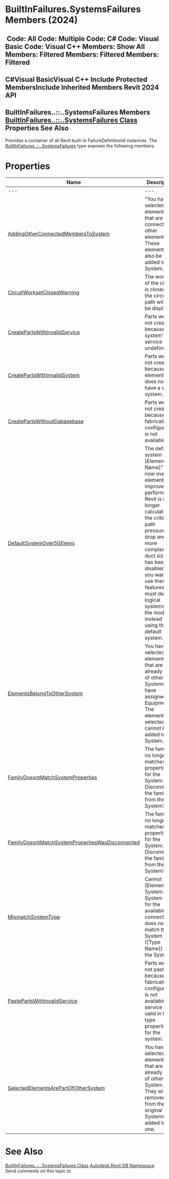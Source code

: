 # BuiltInFailures.SystemsFailures Members (2024)

﻿
 Code: All Code: Multiple Code: C# Code: Visual Basic Code: Visual C++  Members: Show All Members: Filtered Members: Filtered Members: Filtered   
---  
C#Visual BasicVisual C++
Include Protected MembersInclude Inherited Members
Revit 2024 API  
---  
BuiltInFailures..::..SystemsFailures Members  
[BuiltInFailures..::..SystemsFailures Class](b67f74b9-4336-74df-edd9-04f5d08be033.md "BuiltInFailures.SystemsFailures Class") Properties See Also  
---  
Provides a container of all Revit built-in FailureDefinitionId instances.
The [BuiltInFailures..::..SystemsFailures](b67f74b9-4336-74df-edd9-04f5d08be033.md "BuiltInFailures.SystemsFailures Class") type exposes the following members.
# Properties
| Name | Description |
| --- | --- |
| --- | --- | --- |
| [AddingOtherConnectedMembersToSystem](133f856d-40c2-69f3-85c3-09e76d765ce4.md "AddingOtherConnectedMembersToSystem Property") | "You have selected elements that are connected to other elements. These elements will also be added to the System." |
| [CircuitWorksetClosedWarning](76cb7994-3b2c-7165-e55b-f68f7f251466.md "CircuitWorksetClosedWarning Property") | The workset of the circuit is closed so the circuit path will not be displayed. |
| [CreatePartsWithInvalidService](25f4466d-4d97-7e2c-b18e-ac36a68c13db.md "CreatePartsWithInvalidService Property") | Parts were not created because a system's service is undefined. |
| [CreatePartsWithInvalidSystem](47a9fb33-6f6e-48e6-7669-cc55eccf50b0.md "CreatePartsWithInvalidSystem Property") | Parts were not created because the element does not have a valid system. |
| [CreatePartsWithoutDabasebase](958dfb81-31ae-31a9-44f2-1677d208b9cf.md "CreatePartsWithoutDabasebase Property") | Parts were not created because fabrication configuration is not available. |
| [DefaultSystemOver50Elems](2b86cc00-8b73-8051-3b8b-fb42e038cf9b.md "DefaultSystemOver50Elems Property") | The default system "[Element Name]" is now over 50 elements. To improve performance, Revit is no longer calculating the critical path pressure drop and the more complex duct sizing has been disabled. If you want to use these features, you must define logical systems in the model instead of using the default system. |
| [ElementsBelongToOtherSystem](fb984692-75d6-cbc8-713f-045ea659e6cf.md "ElementsBelongToOtherSystem Property") | You have selected elements that are already part of other Systems that have assigned Equipment. The elements you selected cannot be added to this System. |
| [FamilyDoesntMatchSystemProperties](9a174eba-9752-2a68-bf3e-f7aa312e985f.md "FamilyDoesntMatchSystemProperties Property") | The family no longer matches the properties for the System. Disconnect the family from the System? |
| [FamilyDoesntMatchSystemPropertiesWasDisconnected](c9a522bf-4c30-2c2d-e9fb-5d4acd612883.md "FamilyDoesntMatchSystemPropertiesWasDisconnected Property") | The family no longer matches the properties for the System. Disconnect the family from the System? |
| [MismatchSystemType](0ae47e5c-e3d7-8b55-ea21-7c68f9e6042b.md "MismatchSystemType Property") | Cannot add [Element] to System. The System Type for the available connector does not match the System Type ([Type Name]) for the System. |
| [PastePartsWithInvalidService](4a702bcd-4082-2064-bf72-a81aae4e2f5a.md "PastePartsWithInvalidService Property") | Parts were not pasted because fabrication configuration is not available or service is not valid in the type properties for the system. |
| [SelectedElementsArePartOfOtherSystem](21a51967-222d-a20b-195a-ccc25b0d2c8a.md "SelectedElementsArePartOfOtherSystem Property") | You have selected elements that are already part of other System. They will be removed from the original Systems and added to this one. |

# See Also
[BuiltInFailures..::..SystemsFailures Class](b67f74b9-4336-74df-edd9-04f5d08be033.md "BuiltInFailures.SystemsFailures Class")
[Autodesk.Revit.DB Namespace](87546ba7-461b-c646-cbb1-2cb8f5bff8b2.md "Autodesk.Revit.DB Namespace")
Send comments on this topic to 